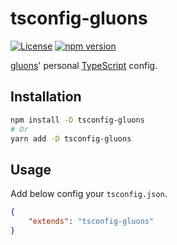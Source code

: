 # tsconfig-gluons
[![License](https://img.shields.io/github/license/gluons/tsconfig-gluons.svg?style=flat-square)](./LICENSE)
[![npm version](https://img.shields.io/npm/v/tsconfig-gluons.svg?style=flat-square)](https://www.npmjs.com/package/tsconfig-gluons)

[gluons](https://github.com/gluons)' personal [TypeScript](https://www.typescriptlang.org/) config.

## Installation

```bash
npm install -D tsconfig-gluons
# Or
yarn add -D tsconfig-gluons
```

## Usage

Add below config your `tsconfig.json`.

```json
{
	"extends": "tsconfig-gluons"
}
```
